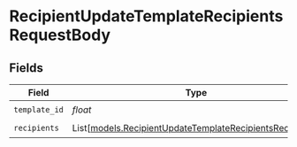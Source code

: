 # RecipientUpdateTemplateRecipientsRequestBody


## Fields

| Field                                                                                                                | Type                                                                                                                 | Required                                                                                                             | Description                                                                                                          |
| -------------------------------------------------------------------------------------------------------------------- | -------------------------------------------------------------------------------------------------------------------- | -------------------------------------------------------------------------------------------------------------------- | -------------------------------------------------------------------------------------------------------------------- |
| `template_id`                                                                                                        | *float*                                                                                                              | :heavy_check_mark:                                                                                                   | N/A                                                                                                                  |
| `recipients`                                                                                                         | List[[models.RecipientUpdateTemplateRecipientsRecipients](../models/recipientupdatetemplaterecipientsrecipients.md)] | :heavy_check_mark:                                                                                                   | N/A                                                                                                                  |